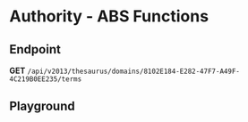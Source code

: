 <script setup>
import "../../../style.css"
import SwaggerUI from "../../../swagger/view/SwaggerUI.vue"
import swaggerJson from "../../../swagger/json/thesaurus.authority.abs-functions.json";
</script>

# Authority - ABS Functions

## Endpoint

**GET** `/api/v2013/thesaurus/domains/8102E184-E282-47F7-A49F-4C219B0EE235/terms`

<!--@include: ../../../components/common/header-content.md-->


## Playground

<SwaggerUI :swaggerJson="swaggerJson" />